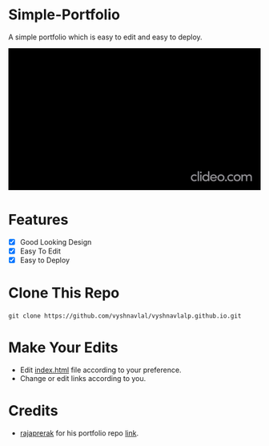 # Simple-Portfolio
A simple portfolio which is easy to edit and easy to deploy.

<p align="center"><img src="./preview.gif" /></p>

# Features
- [X] Good Looking Design
- [X] Easy To Edit
- [X] Easy to Deploy

# Clone This Repo
`git clone https://github.com/vyshnavlal/vyshnavlalp.github.io.git`

# Make Your Edits
- Edit [index.html](https://github.com/vyshnavlal/vyshnavlalp.github.io/blob/master/index.html) file according to your preference.
- Change or edit links according to you.

# Credits
- [rajaprerak](https://github.com/rajaprerak/rajaprerak.github.io.git) for his portfolio repo [link](https://github.com/rajaprerak/rajaprerak.github.io). 
